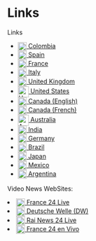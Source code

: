 # Links
Links
<ul>
  <li><a href="https://news.google.com/home?hl=es-419&gl=CO&ceid=CO:es-419" target="_blank"><img src="https://www.countryflags.com/wp-content/uploads/colombia-flag-png-large.png" alt="Colombia Flag" style="width:20px; vertical-align:middle;"> Colombia</a></li>
  <li><a href="https://news.google.com/?hl=es&gl=ES&ceid=ES:es" target="_blank"><img src="https://www.countryflags.com/wp-content/uploads/spain-flag-png-large.png" alt="Spain Flag" style="width:20px; vertical-align:middle;"> Spain</a></li>
  <li><a href="https://news.google.com/?hl=fr&gl=FR&ceid=FR:fr" target="_blank"><img src="https://www.countryflags.com/wp-content/uploads/france-flag-png-large.png" alt="France Flag" style="width:20px; vertical-align:middle;"> France</a></li>
  <li><a href="https://news.google.com/home?hl=it&gl=IT&ceid=IT:it" target="_blank"><img src="https://www.countryflags.com/wp-content/uploads/italy-flag-png-large.png" alt="Italy Flag" style="width:20px; vertical-align:middle;"> Italy</a></li>
  <li><a href="https://news.google.com/?hl=en-GB&gl=GB&ceid=GB:en" target="_blank"><img src="https://www.countryflags.com/wp-content/uploads/united-kingdom-flag-png-large.png" alt="United Kingdom Flag" style="width:20px; vertical-align:middle;"> United Kingdom</a></li>
  <li><a href="https://news.google.com/?hl=en-US&gl=US&ceid=US:en" target="_blank"><img src="https://www.countryflags.com/wp-content/uploads/united-states-of-america-flag-png-large.png" alt="United States Flag" style="width:25px; vertical-align:middle;"> United States</a></li>
  <li><a href="https://news.google.com/?hl=en-CA&gl=CA&ceid=CA:en" target="_blank"><img src="https://www.countryflags.com/wp-content/uploads/canada-flag-png-large.png" alt="Canada Flag" style="width:20px; vertical-align:middle;"> Canada (English)</a></li>
  <li><a href="https://news.google.com/home?hl=fr-CA&gl=CA&ceid=CA:fr" target="_blank"><img src="https://www.countryflags.com/wp-content/uploads/canada-flag-png-large.png" alt="Canada Flag" style="width:20px; vertical-align:middle;"> Canada (French)</a></li>
  <li><a href="https://news.google.com/?hl=en-AU&gl=AU&ceid=AU:en" target="_blank"><img src="https://upload.wikimedia.org/wikipedia/en/b/b9/Flag_of_Australia.svg" alt="Australia Flag" style="width:25px; vertical-align:middle;"> Australia</a></li>
  <li><a href="https://news.google.com/?hl=en-IN&gl=IN&ceid=IN:en" target="_blank"><img src="https://www.countryflags.com/wp-content/uploads/india-flag-png-large.png" alt="India Flag" style="width:20px; vertical-align:middle;"> India</a></li>
  <li><a href="https://news.google.com/?hl=de&gl=DE&ceid=DE:de" target="_blank"><img src="https://www.countryflags.com/wp-content/uploads/germany-flag-png-large.png" alt="Germany Flag" style="width:20px; vertical-align:middle;"> Germany</a></li>
  <li><a href="https://news.google.com/?hl=pt-BR&gl=BR&ceid=BR:pt-419" target="_blank"><img src="https://www.countryflags.com/wp-content/uploads/brazil-flag-png-large.png" alt="Brazil Flag" style="width:20px; vertical-align:middle;"> Brazil</a></li>
  <li><a href="https://news.google.com/?hl=ja&gl=JP&ceid=JP:ja" target="_blank"><img src="https://www.countryflags.com/wp-content/uploads/japan-flag-png-large.png" alt="Japan Flag" style="width:20px; vertical-align:middle;"> Japan</a></li>
  <li><a href="https://news.google.com/?hl=es-419&gl=MX&ceid=MX:es-419" target="_blank"><img src="https://www.countryflags.com/wp-content/uploads/mexico-flag-png-large.png" alt="Mexico Flag" style="width:20px; vertical-align:middle;"> Mexico</a></li>
  <li><a href="https://news.google.com/?hl=es-419&gl=AR&ceid=AR:es" target="_blank"><img src="https://upload.wikimedia.org/wikipedia/commons/1/1a/Flag_of_Argentina.svg" alt="Argentina Flag" style="width:20px; vertical-align:middle;"> Argentina</a></li>

</ul>

Video News WebSites:
<li><a href="https://www.france24.com/en/live" target="_blank"><img src="https://www.countryflags.com/wp-content/uploads/france-flag-png-large.png" alt="France Flag" style="width:20px; vertical-align:middle;"> France 24 Live</a></li>
<li><a href="https://www.dw.com/en/top-stories/s-9097" target="_blank"><img src="https://www.countryflags.com/wp-content/uploads/germany-flag-png-large.png" alt="Germany Flag" style="width:20px; vertical-align:middle;"> Deutsche Welle (DW)</a></li>
<li><a href="https://www.raiplay.it/dirette/rainews24" target="_blank"><img src="https://www.countryflags.com/wp-content/uploads/italy-flag-png-large.png" alt="Italy Flag" style="width:20px; vertical-align:middle;"> Rai News 24 Live</a></li>
<li><a href="https://www.france24.com/es/en-vivo" target="_blank"><img src="https://www.countryflags.com/wp-content/uploads/france-flag-png-large.png" alt="France Flag" style="width:20px; vertical-align:middle;"> France 24 en Vivo</a></li>






















